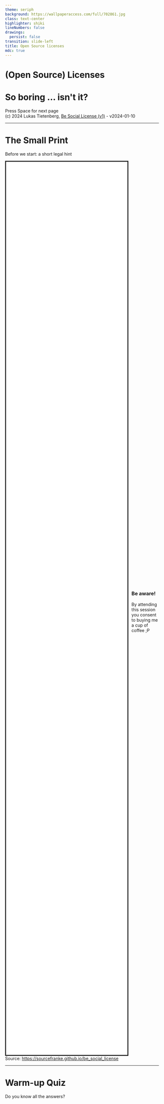 ```yaml
---
theme: seriph
background: https://wallpaperaccess.com/full/702861.jpg
class: text-center
highlighter: shiki
lineNumbers: false
drawings:
  persist: false
transition: slide-left
title: Open Source licenses
mdc: true
---
```


<style>
    .sources {
        @apply flex justify-end text-xs align-self-end mt-10;
    }
</style>

# (Open Source) Licenses
# So boring ... isn't it?

<div class="pt-12">
  <span @click="$slidev.nav.next" class="px-2 py-1 rounded cursor-pointer" hover="bg-white bg-opacity-10">
    Press Space for next page <carbon:arrow-right class="inline"/>
  </span>
</div>

<div class="abs-br m-6 flex gap-2 items-baseline opacity-50">
    <span class="text-xs">
        (c) 2024 Lukas Tietenberg,
        <a href="https://sourcefranke.github.io/be_social_license/">Be Social License (v1)</a> -
        v2024-01-10
    </span>
    <a href="https://github.com/sourcefranke/session_software_licenses" target="_blank" alt="GitHub"
        class="text-xl slidev-icon-btn !border-none !hover:text-white">
        <carbon-logo-github />
    </a>
</div>


---

# The Small Print
Before we start: a short legal hint

<div style="display: flex; justify-content: space-between; gap: 10px; height: 75%">
   <iframe style="width: 80%; border-style: solid; border-width: medium;" src="be_social_license.txt"></iframe>
 
   <div style="width: 18%; align-self: center;">
      <h3>Be aware!</h3>
      By attending this session you consent to buying me a cup of coffee ;P
   </div>
</div>

<div class="sources">
    <span>Source: <a href="https://sourcefranke.github.io/be_social_license">https://sourcefranke.github.io/be_social_license</a></span>
</div>


---

# Warm-up Quiz
Do you know all the answers?

<div style="display: flex; justify-content: center; align-items: center; height: 75%">
    <ol>
        <li>How long have you been working at your company?</li>
        <li>When did you the last time read your employment contract?</li>
        <li>Without looking it up: what details can you remember from your employment contract? ... Don't tell us!</li>
    </ol>
</div>

---

# Why care about licenses?
Once upon a time in the Executive Suite

<div style="display: flex; justify-content: space-between; gap: 10px; height: 75%">
    <img src="/broadcom_vmware.png" style="width: 75%; border-style: solid; border-width: medium;" />
    <div style="width: 28%; align-self: center">
        <h3>VMware</h3>
        Developer of Spring Boot
        <br><br>
        Nothing spectacular at first sight, or?
    </div>
</div>

<div class="sources">
    <span>Source: <a href="https://www.broadcom.com/blog/broadcom-announces-successful-acquisition-of-vmware">
        https://www.broadcom.com/blog/broadcom-announces-successful-acquisition-of-vmware
    </a></span>
</div>


---

# Why care about licenses? (2)
So what?

<br>

<div style="display: flex; justify-content: space-between; gap: 10px;">
    <img src="/broadcom_vmware_2.png" style="width: 60%; height: 60%; border-style: solid; border-width: medium;" />
    <div style="width: 38%; align-self: center">
        <h3>Turning the whole business inside out!</h3>
        Does that potentally lead to any unpleasant consequences for Spring Boot, too?
    </div>
</div>

<div class="sources !mt-30">
    <span>Source: <a href="https://rcpmag.com/articles/2023/12/13/broadcom-kills-vmware-perpetual-licenses.aspx">
        https://rcpmag.com/articles/2023/12/13/broadcom-kills-vmware-perpetual-licenses.aspx
    </a></span>
</div>


---

# What is a Software License?
Some short definition

<br>
<br>

<h3 style="border-style: solid; border-width: medium; padding: 5px;">
A software license is a document that provides legally binding guidelines for the use and distribution of software.

Software licenses typically provide end users with the right to one or more copies of the software without violating
copyrights. The license also defines the responsibilities of the parties entering into the license agreement and may
impose restrictions on how the software can be used.
</h3>

<div class="sources !mt-32">
    <span>Source: <a href="https://www.techtarget.com/searchcio/definition/software-license">
        https://www.techtarget.com/searchcio/definition/software-license
    </a></span>
</div>


---

# Let's have a closer look
Behind the scenes

<div style="display: flex; justify-content: space-between; background-color: white; padding: 10px">
    <img src="/angular.png" width="20%"/>
    <img src="/java.png" width="20%"/>
    <img src="/typescript.png" width="20%" />
    <img src="/spring-boot.png" width="20%"/>
</div>

Do you actually know about any license terms for tools you regularly use at work?


---

# Angular
MIT license

<div style="display: flex; justify-content: space-between; gap: 10px; height: 65%">
    <iframe style="width: 70%; border-style: solid; border-width: medium;" src="MIT.txt"></iframe>
    <div style="width: 28%; align-self: center">
        <h3>Pretty short, right?</h3>
        So much freedom!
    </div>
</div>

<div class="sources !mt-20">
    <span>Source: <a href="https://angular.io/license">
        https://angular.io/license
    </a></span>
</div>


---

# Java
It depends! \:-D

<br>
<div style="display: flex; flex-flow: row; justify-content: space-around;">
    <div style="width: 45%">
        <img src="/oracle.png" style="width: 100%; height: 50px" />
        <br>
        <ul>
            <li>Proprietary</li>
            <li>Acquired Sun Microsystems in 2010</li>
            <li>Oracle No-Fee Terms and Conditions License (NFTC, changed with JDK 17)</li>
        </ul>
    </div>
    <div style="width: 45%">
        <img src="/openjdk.png" style="width: 100%; height: 50px" />
        <br>
        <ul>
            <li>Open Source (starting with OpenJDK 7)</li>
            <li>Starting with OpenJDK 7 in 2006</li>
        </ul>
         => let's have a closer look
    </div>
</div>
<br>
<p style="text-align: center">
    So, there is not THAT ONE Java
</p>
<div class="sources !mt-25">
    <span>Source: <a href="https://www.oracle.com/downloads/licenses/no-fee-license.html">
        https://www.oracle.com/downloads/licenses/no-fee-license.html
    </a></span>
</div>


---

# Java - OpenJDK
GNU General Public License, Version 2 (GPLv2)

<div style="display: flex; justify-content: space-between; gap: 10px; height: 75%">
    <iframe style="width: 70%; border-style: solid; border-width: medium;" src="gpl-2.0.txt"></iframe>
    <div style="width: 28%; align-self: center">
        <h3>Point 2 b)</h3>
        If you copy parts of the source code, you have to take the license with you for your whole product!
        <br><br>
        So you never get out ouf there again ...
    </div>
</div>

<div class="sources">
    <span>Source: <a href="https://github.com/openjdk/jdk">
        https://github.com/openjdk/jdk
    </a></span>
</div>


---

# Speaking of GPL
It definitely has some real impact!

<br>

<div style="display: flex; justify-content: space-between">
    <img src="/sfc_vizio_1.png" height="49%" width="49%" />
    <img src="/sfc_vizio_2.png" height="49%" width="49%" />
</div>

<div class="sources !mt-40">
    <div>
        Sources:
        <ul>
            <li><a href="https://www.zdnet.com/article/open-source-vizio-lawsuit-takes-an-ugly-turn/">
                https://www.zdnet.com/article/open-source-vizio-lawsuit-takes-an-ugly-turn/
            </a></li>
            <li><a href="https://www.zdnet.com/article/software-freedom-conservancy-wins-big-step-forward-for-open-source-rights/">
                https://www.zdnet.com/article/software-freedom-conservancy-wins-big-step-forward-for-open-source-rights/
            </a></li>
        </ul>
    </div>
</div>


---

# TypeScript & Spring Boot
Apache License, Version 2.0

<div style="display: flex; justify-content: space-between; gap: 10px; height: 60%">
    <iframe style="width: 70%; border-style: solid; border-width: medium;" src="apache.txt"></iframe>
    <div style="width: 28%; align-self: center">
        <h3>4. Redistribution</h3>
        Changed parts have to be declared, but are allowed to be licensed differently.
    </div>
</div>

<div class="sources !mt-15">
    <div>
        Sources:
        <ul>
            <li><a href="https://github.com/microsoft/TypeScript">
                https://github.com/microsoft/TypeScript
            </a></li>
            <li><a href="https://github.com/spring-projects/spring-boot">
                https://github.com/spring-projects/spring-boot
            </a></li>
        </ul>
    </div>
</div>


---
layout: end
---

# Read The F***ing Small Print (RTFSP)
I am really looking forward to drinking a lot of coffee ;-P
